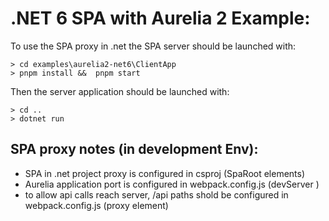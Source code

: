 # .NET 6 SPA with Aurelia 2 Example:

To use the SPA proxy in .net the SPA server should be launched with:
```
> cd examples\aurelia2-net6\ClientApp
> pnpm install &&  pnpm start
```
Then the server application should be launched with:
```
> cd ..
> dotnet run
```


## SPA proxy notes (in development Env):
- SPA in .net project proxy is configured in csproj (SpaRoot elements)
- Aurelia application port is configured in webpack.config.js (devServer )
- to allow api calls reach server, /api paths shold be configured in webpack.config.js (proxy element)



